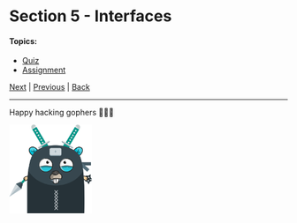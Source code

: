 # Section 5 - Interfaces

#### Topics:

- [Quiz](https://github.com/steevehook/udemy-go101/blob/master/section_5-interfaces/quiz)
- [Assignment](https://github.com/steevehook/udemy-go101/blob/master/section_5-interfaces/assignment)

[Next](https://github.com/steevehook/udemy-go101/blob/master/section_6-exploring-net-http) |
[Previous](https://github.com/steevehook/udemy-go101/blob/master/section_4-notes-cli-app) |
[Back](https://github.com/steevehook/udemy-go101)

---

Happy hacking gophers 🚀🚀🚀

<img src="https://github.com/steevehook/udemy-go101/raw/master/udemy-go101.svg?sanitize=true" width="150px"/>
